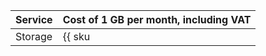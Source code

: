 | Service | Cost of 1 GB per month, including VAT |
--- | ---
| Storage | {{ sku|KZT|cr.bucket.used_space.standard|month|int|string }} |